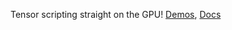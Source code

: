 Tensor scripting straight on the GPU! [Demos](https://banditcat.github.io/Atlas/demos.html), [Docs](https://banditcat.github.io/Atlas)